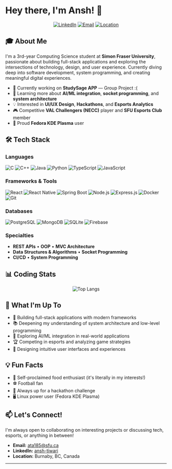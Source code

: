 # Hey there, I'm Ansh! 👋

<div align="center">
  
  [![LinkedIn](https://img.shields.io/badge/LinkedIn-ansh--tiwari-0077B5?style=for-the-badge&logo=linkedin&logoColor=white)](https://linkedin.com/in/ansh-tiwari)
  [![Email](https://img.shields.io/badge/Email-ata185%40sfu.ca-D14836?style=for-the-badge&logo=gmail&logoColor=white)](mailto:ata185@sfu.ca)
  [![Location](https://img.shields.io/badge/Location-Burnaby%2C%20BC-00A36C?style=for-the-badge&logo=google-maps&logoColor=white)]()
  
</div>

## 🎓 About Me

I'm a 3rd-year Computing Science student at **Simon Fraser University**, passionate about building full-stack applications and exploring the intersections of technology, design, and user experience. Currently diving deep into software development, system programming, and creating meaningful digital experiences.

- 🔭 Currently working on **StudySage APP** — Group Project :(
- 🌱 Learning more about **AI/ML integration**, **socket programming**, and **system architecture**
- 💡 Interested in **UI/UX Design**, **Hackathons**, and **Esports Analytics**
- 🎮 Competitive **VAL Challengers (NECC)** player and **SFU Esports Club** member
- 🐧 Proud **Fedora KDE Plasma** user

## 🛠️ Tech Stack

### Languages
![C](https://img.shields.io/badge/C-00599C?style=for-the-badge&logo=c&logoColor=white)
![C++](https://img.shields.io/badge/C++-00599C?style=for-the-badge&logo=cplusplus&logoColor=white)
![Java](https://img.shields.io/badge/Java-ED8B00?style=for-the-badge&logo=openjdk&logoColor=white)
![Python](https://img.shields.io/badge/Python-3776AB?style=for-the-badge&logo=python&logoColor=white)
![TypeScript](https://img.shields.io/badge/TypeScript-007ACC?style=for-the-badge&logo=typescript&logoColor=white)
![JavaScript](https://img.shields.io/badge/JavaScript-F7DF1E?style=for-the-badge&logo=javascript&logoColor=black)

### Frameworks & Tools
![React](https://img.shields.io/badge/React-20232A?style=for-the-badge&logo=react&logoColor=61DAFB)
![React Native](https://img.shields.io/badge/React_Native-20232A?style=for-the-badge&logo=react&logoColor=61DAFB)
![Spring Boot](https://img.shields.io/badge/Spring_Boot-6DB33F?style=for-the-badge&logo=spring-boot&logoColor=white)
![Node.js](https://img.shields.io/badge/Node.js-43853D?style=for-the-badge&logo=node.js&logoColor=white)
![Express.js](https://img.shields.io/badge/Express.js-404D59?style=for-the-badge)
![Docker](https://img.shields.io/badge/Docker-2496ED?style=for-the-badge&logo=docker&logoColor=white)
![Git](https://img.shields.io/badge/Git-F05032?style=for-the-badge&logo=git&logoColor=white)

### Databases
![PostgreSQL](https://img.shields.io/badge/PostgreSQL-316192?style=for-the-badge&logo=postgresql&logoColor=white)
![MongoDB](https://img.shields.io/badge/MongoDB-4EA94B?style=for-the-badge&logo=mongodb&logoColor=white)
![SQLite](https://img.shields.io/badge/SQLite-07405E?style=for-the-badge&logo=sqlite&logoColor=white)
![Firebase](https://img.shields.io/badge/Firebase-FFCA28?style=for-the-badge&logo=firebase&logoColor=black)

### Specialties
- **REST APIs** • **OOP** • **MVC Architecture** 
- **Data Structures & Algorithms** • **Socket Programming** 
- **CI/CD** • **System Programming**


## 📊 Coding Stats

<div align="center">
  
  
  ![Top Langs](https://github-readme-stats.vercel.app/api/top-langs/?username=CandyRagi&layout=compact&theme=tokyonight&hide_border=true&bg_color=1a1b27)
  
</div>

## 🌟 What I'm Up To

- 🔨 Building full-stack applications with modern frameworks
- 📚 Deepening my understanding of system architecture and low-level programming
- 🎯 Exploring AI/ML integration in real-world applications
- 🏆 Competing in esports and analyzing game strategies
- 🎨 Designing intuitive user interfaces and experiences

## 💡 Fun Facts

- 🍕 Self-proclaimed food enthusiast (it's literally in my interests!)
- ⚽ Football fan
- 🎯 Always up for a hackathon challenge
- 🖥️ Linux power user (Fedora KDE Plasma)

## 📫 Let's Connect!

I'm always open to collaborating on interesting projects or discussing tech, esports, or anything in between!

- **Email:** [ata185@sfu.ca](mailto:ata185@sfu.ca)
- **LinkedIn:** [ansh-tiwari](https://linkedin.com/in/ansh-tiwari)
- **Location:** Burnaby, BC, Canada

---

<div align="center">
  
